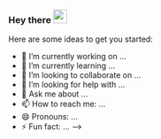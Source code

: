 ### Hey there <img src="https://i.pinimg.com/originals/bb/0d/0c/bb0d0c5a527a0685eb1b1405a867851f.jpg" width="25px">

Here are some ideas to get you started:

- 🔭 I’m currently working on ...
- 🌱 I’m currently learning ...
- 👯 I’m looking to collaborate on ...
- 🤔 I’m looking for help with ...
- 💬 Ask me about ...
- 📫 How to reach me: ...
- 😄 Pronouns: ...
- ⚡ Fun fact: ...
-->

